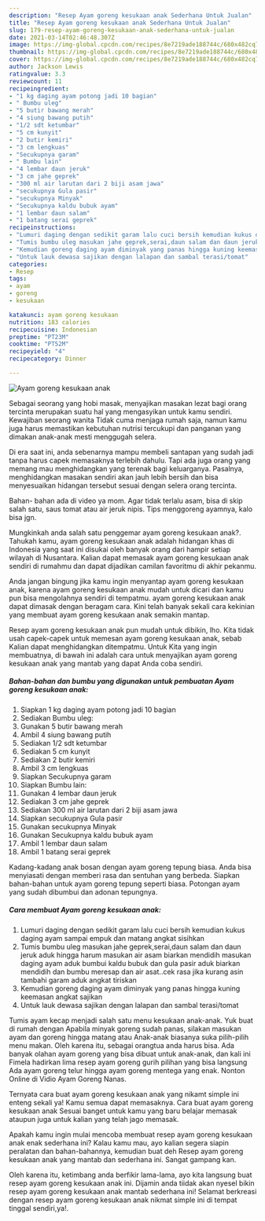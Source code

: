 ```yaml
---
description: "Resep Ayam goreng kesukaan anak Sederhana Untuk Jualan"
title: "Resep Ayam goreng kesukaan anak Sederhana Untuk Jualan"
slug: 179-resep-ayam-goreng-kesukaan-anak-sederhana-untuk-jualan
date: 2021-03-14T02:46:48.307Z
image: https://img-global.cpcdn.com/recipes/8e7219ade188744c/680x482cq70/ayam-goreng-kesukaan-anak-foto-resep-utama.jpg
thumbnail: https://img-global.cpcdn.com/recipes/8e7219ade188744c/680x482cq70/ayam-goreng-kesukaan-anak-foto-resep-utama.jpg
cover: https://img-global.cpcdn.com/recipes/8e7219ade188744c/680x482cq70/ayam-goreng-kesukaan-anak-foto-resep-utama.jpg
author: Jackson Lewis
ratingvalue: 3.3
reviewcount: 11
recipeingredient:
- "1 kg daging ayam potong jadi 10 bagian"
- " Bumbu uleg"
- "5 butir bawang merah"
- "4 siung bawang putih"
- "1/2 sdt ketumbar"
- "5 cm kunyit"
- "2 butir kemiri"
- "3 cm lengkuas"
- "Secukupnya garam"
- " Bumbu lain"
- "4 lembar daun jeruk"
- "3 cm jahe geprek"
- "300 ml air larutan dari 2 biji asam jawa"
- "secukupnya Gula pasir"
- "secukupnya Minyak"
- "Secukupnya kaldu bubuk ayam"
- "1 lembar daun salam"
- "1 batang serai geprek"
recipeinstructions:
- "Lumuri daging dengan sedikit garam lalu cuci bersih kemudian kukus daging ayam sampai empuk dan matang angkat sisihkan"
- "Tumis bumbu uleg masukan jahe geprek,serai,daun salam dan daun jeruk aduk hingga harum masukan air asam biarkan mendidih masukan daging ayam aduk bumbui kaldu bubuk dan gula pasir aduk biarkan mendidih dan bumbu meresap dan air asat..cek rasa jika kurang asin tambahi garam aduk angkat tiriskan"
- "Kemudian goreng daging ayam diminyak yang panas hingga kuning keemasan angkat sajikan"
- "Untuk lauk dewasa sajikan dengan lalapan dan sambal terasi/tomat"
categories:
- Resep
tags:
- ayam
- goreng
- kesukaan

katakunci: ayam goreng kesukaan 
nutrition: 183 calories
recipecuisine: Indonesian
preptime: "PT23M"
cooktime: "PT52M"
recipeyield: "4"
recipecategory: Dinner

---
```



![Ayam goreng kesukaan anak](https://img-global.cpcdn.com/recipes/8e7219ade188744c/680x482cq70/ayam-goreng-kesukaan-anak-foto-resep-utama.jpg)

Sebagai seorang yang hobi masak, menyajikan masakan lezat bagi orang tercinta merupakan suatu hal yang mengasyikan untuk kamu sendiri. Kewajiban seorang  wanita Tidak cuma menjaga rumah saja, namun kamu juga harus memastikan kebutuhan nutrisi tercukupi dan panganan yang dimakan anak-anak mesti menggugah selera.

Di era  saat ini, anda sebenarnya mampu membeli santapan yang sudah jadi tanpa harus capek memasaknya terlebih dahulu. Tapi ada juga orang yang memang mau menghidangkan yang terenak bagi keluarganya. Pasalnya, menghidangkan masakan sendiri akan jauh lebih bersih dan bisa menyesuaikan hidangan tersebut sesuai dengan selera orang tercinta. 

Bahan- bahan ada di video ya mom. Agar tidak terlalu asam, bisa di skip salah satu, saus tomat atau air jeruk nipis. Tips menggoreng ayamnya, kalo bisa jgn.

Mungkinkah anda salah satu penggemar ayam goreng kesukaan anak?. Tahukah kamu, ayam goreng kesukaan anak adalah hidangan khas di Indonesia yang saat ini disukai oleh banyak orang dari hampir setiap wilayah di Nusantara. Kalian dapat memasak ayam goreng kesukaan anak sendiri di rumahmu dan dapat dijadikan camilan favoritmu di akhir pekanmu.

Anda jangan bingung jika kamu ingin menyantap ayam goreng kesukaan anak, karena ayam goreng kesukaan anak mudah untuk dicari dan kamu pun bisa mengolahnya sendiri di tempatmu. ayam goreng kesukaan anak dapat dimasak dengan beragam cara. Kini telah banyak sekali cara kekinian yang membuat ayam goreng kesukaan anak semakin mantap.

Resep ayam goreng kesukaan anak pun mudah untuk dibikin, lho. Kita tidak usah capek-capek untuk memesan ayam goreng kesukaan anak, sebab Kalian dapat menghidangkan ditempatmu. Untuk Kita yang ingin membuatnya, di bawah ini adalah cara untuk menyajikan ayam goreng kesukaan anak yang mantab yang dapat Anda coba sendiri.

<!--inarticleads1-->

##### Bahan-bahan dan bumbu yang digunakan untuk pembuatan Ayam goreng kesukaan anak:

1. Siapkan 1 kg daging ayam potong jadi 10 bagian
1. Sediakan  Bumbu uleg:
1. Gunakan 5 butir bawang merah
1. Ambil 4 siung bawang putih
1. Sediakan 1/2 sdt ketumbar
1. Sediakan 5 cm kunyit
1. Sediakan 2 butir kemiri
1. Ambil 3 cm lengkuas
1. Siapkan Secukupnya garam
1. Siapkan  Bumbu lain:
1. Gunakan 4 lembar daun jeruk
1. Sediakan 3 cm jahe geprek
1. Sediakan 300 ml air larutan dari 2 biji asam jawa
1. Siapkan secukupnya Gula pasir
1. Gunakan secukupnya Minyak
1. Gunakan Secukupnya kaldu bubuk ayam
1. Ambil 1 lembar daun salam
1. Ambil 1 batang serai geprek


Kadang-kadang anak bosan dengan ayam goreng tepung biasa. Anda bisa menyiasati dengan memberi rasa dan sentuhan yang berbeda. Siapkan bahan-bahan untuk ayam goreng tepung seperti biasa. Potongan ayam yang sudah dibumbui dan adonan tepungnya. 

<!--inarticleads2-->

##### Cara membuat Ayam goreng kesukaan anak:

1. Lumuri daging dengan sedikit garam lalu cuci bersih kemudian kukus daging ayam sampai empuk dan matang angkat sisihkan
1. Tumis bumbu uleg masukan jahe geprek,serai,daun salam dan daun jeruk aduk hingga harum masukan air asam biarkan mendidih masukan daging ayam aduk bumbui kaldu bubuk dan gula pasir aduk biarkan mendidih dan bumbu meresap dan air asat..cek rasa jika kurang asin tambahi garam aduk angkat tiriskan
1. Kemudian goreng daging ayam diminyak yang panas hingga kuning keemasan angkat sajikan
1. Untuk lauk dewasa sajikan dengan lalapan dan sambal terasi/tomat


Tumis ayam kecap menjadi salah satu menu kesukaan anak-anak. Yuk buat di rumah dengan Apabila minyak goreng sudah panas, silakan masukan ayam dan goreng hingga matang atau Anak-anak biasanya suka pilih-pilih menu makan. Oleh karena itu, sebagai orangtua anda harus bisa. Ada banyak olahan ayam goreng yang bisa dibuat untuk anak-anak, dan kali ini Fimela hadirkan lima resep ayam goreng gurih pilihan yang bisa langsung Ada ayam goreng telur hingga ayam goreng mentega yang enak. Nonton Online di Vidio Ayam Goreng Nanas. 

Ternyata cara buat ayam goreng kesukaan anak yang nikamt simple ini enteng sekali ya! Kamu semua dapat memasaknya. Cara buat ayam goreng kesukaan anak Sesuai banget untuk kamu yang baru belajar memasak ataupun juga untuk kalian yang telah jago memasak.

Apakah kamu ingin mulai mencoba membuat resep ayam goreng kesukaan anak enak sederhana ini? Kalau kamu mau, ayo kalian segera siapin peralatan dan bahan-bahannya, kemudian buat deh Resep ayam goreng kesukaan anak yang mantab dan sederhana ini. Sangat gampang kan. 

Oleh karena itu, ketimbang anda berfikir lama-lama, ayo kita langsung buat resep ayam goreng kesukaan anak ini. Dijamin anda tiidak akan nyesel bikin resep ayam goreng kesukaan anak mantab sederhana ini! Selamat berkreasi dengan resep ayam goreng kesukaan anak nikmat simple ini di tempat tinggal sendiri,ya!.

